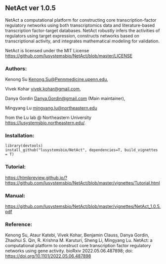 ## NetAct ver 1.0.5

NetAct a computational platform for constructing core transcription-factor regulatory networks using both transcriptomics data and literature-based transcription factor-target databases. NetAct robustly infers the activities of regulators using target expression, constructs networks based on transcriptional activity, and integrates mathematical modeling for validation. 

NetAct is licensed under the MIT License <https://github.com/lusystemsbio/NetAct/blob/master/LICENSE> 

### Authors: 

Kenong Su <Kenong.Su@Pennmedicine.upenn.edu>,

Vivek Kohar <vivek.kohar@gmail.com>, 

Danya Gordin <Danya.Gordin@gmail.com> (Main maintainer),

Mingyang Lu <mingyang.lu@northeastern.edu>

from the Lu lab @ Northeastern University <https://lusystemsbio.northeastern.edu/>.

### Installation:

```
library(devtools)
install_github("lusystemsbio/NetAct", dependencies=T, build_vignettes = T)
```

### Tutorial:

https://htmlpreview.github.io/?https://github.com/lusystemsbio/NetAct/blob/master/vignettes/Tutorial.html

### Manual:

https://github.com/lusystemsbio/NetAct/blob/master/vignettes/NetAct_1.0.5.pdf

### Reference:

Kenong Su, Ataur Katebi, Vivek Kohar, Benjamin Clauss, Danya Gordin, Zhaohui S. Qin, R. Krishna M. Karuturi, Sheng Li, Mingyang Lu. NetAct: a computational platform to construct core transcription factor regulatory networks using gene activity. bioRxiv 2022.05.06.487898; doi: https://doi.org/10.1101/2022.05.06.487898

